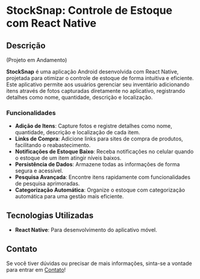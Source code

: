 # **StockSnap: Controle de Estoque com React Native**

## **Descrição**

(Projeto em Andamento)

**StockSnap** é uma aplicação Android desenvolvida com React Native, projetada para otimizar o controle de estoque de forma intuitiva e eficiente. Este aplicativo permite aos usuários gerenciar seu inventário adicionando itens através de fotos capturadas diretamente no aplicativo, registrando detalhes como nome, quantidade, descrição e localização. 

### **Funcionalidades**

- **Adição de Itens**: Capture fotos e registre detalhes como nome, quantidade, descrição e localização de cada item.
- **Links de Compra**: Adicione links para sites de compra de produtos, facilitando o reabastecimento.
- **Notificações de Estoque Baixo**: Receba notificações no celular quando o estoque de um item atingir níveis baixos.
- **Persistência de Dados**: Armazene todas as informações de forma segura e acessível.
- **Pesquisa Avançada**: Encontre itens rapidamente com funcionalidades de pesquisa aprimoradas.
- **Categorização Automática**: Organize o estoque com categorização automática para uma gestão mais eficiente.

## **Tecnologias Utilizadas**

- **React Native**: Para desenvolvimento do aplicativo móvel.
<!-- - **Node.js**: Para gerenciamento de pacotes e execução do aplicativo.
- **Firebase** (ou outra solução de banco de dados): Para persistência de dados e notificações push. -->

## **Contato**

Se você tiver dúvidas ou precisar de mais informações, sinta-se a vontade para entrar em [Contato](https://linktr.ee/leomolinarodev01)!
